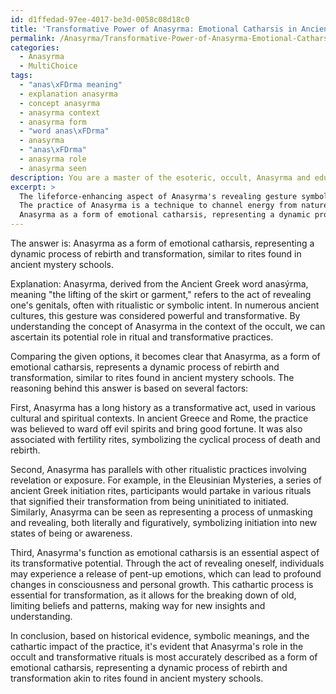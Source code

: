 ```yaml
---
id: d1ffedad-97ee-4017-be3d-0058c08d18c0
title: 'Transformative Power of Anasyrma: Emotional Catharsis in Ancient Mystery Rituals'
permalink: /Anasyrma/Transformative-Power-of-Anasyrma-Emotional-Catharsis-in-Ancient-Mystery-Rituals/
categories:
  - Anasyrma
  - MultiChoice
tags:
  - "anas\xFDrma meaning"
  - explanation anasyrma
  - concept anasyrma
  - anasyrma context
  - anasyrma form
  - "word anas\xFDrma"
  - anasyrma
  - "anas\xFDrma"
  - anasyrma role
  - anasyrma seen
description: You are a master of the esoteric, occult, Anasyrma and education, you have written many textbooks on the subject. Respond to the multiple choice question first with the answer, then, fully explain the context of your rational, reasoning, and chain of thought in coming to the determination you have for that answer. Explain related concepts, formulas, or historical context relevant to this conclusion, giving a lesson on the topic to explain the reasoning afterwards.
excerpt: >
  The lifeforce-enhancing aspect of Anasyrma's revealing gesture symbolizes initiation into esoteric mysteries, akin to the parting of veils.
  The practice of Anasyrma is a technique to channel energy from nature, drawing power from the Earth to facilitate self-transformation.
  Anasyrma as a form of emotional catharsis, representing a dynamic process of rebirth and transformation, similar to rites found in ancient mystery schools.
---
```

The answer is: Anasyrma as a form of emotional catharsis, representing a dynamic process of rebirth and transformation, similar to rites found in ancient mystery schools.

Explanation:
Anasyrma, derived from the Ancient Greek word anasýrma, meaning "the lifting of the skirt or garment," refers to the act of revealing one's genitals, often with ritualistic or symbolic intent. In numerous ancient cultures, this gesture was considered powerful and transformative. By understanding the concept of Anasyrma in the context of the occult, we can ascertain its potential role in ritual and transformative practices.

Comparing the given options, it becomes clear that Anasyrma, as a form of emotional catharsis, represents a dynamic process of rebirth and transformation, similar to rites found in ancient mystery schools. The reasoning behind this answer is based on several factors:

First, Anasyrma has a long history as a transformative act, used in various cultural and spiritual contexts. In ancient Greece and Rome, the practice was believed to ward off evil spirits and bring good fortune. It was also associated with fertility rites, symbolizing the cyclical process of death and rebirth.

Second, Anasyrma has parallels with other ritualistic practices involving revelation or exposure. For example, in the Eleusinian Mysteries, a series of ancient Greek initiation rites, participants would partake in various rituals that signified their transformation from being uninitiated to initiated. Similarly, Anasyrma can be seen as representing a process of unmasking and revealing, both literally and figuratively, symbolizing initiation into new states of being or awareness.

Third, Anasyrma's function as emotional catharsis is an essential aspect of its transformative potential. Through the act of revealing oneself, individuals may experience a release of pent-up emotions, which can lead to profound changes in consciousness and personal growth. This cathartic process is essential for transformation, as it allows for the breaking down of old, limiting beliefs and patterns, making way for new insights and understanding.

In conclusion, based on historical evidence, symbolic meanings, and the cathartic impact of the practice, it's evident that Anasyrma's role in the occult and transformative rituals is most accurately described as a form of emotional catharsis, representing a dynamic process of rebirth and transformation akin to rites found in ancient mystery schools.

